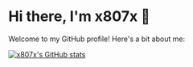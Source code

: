 # Hi there, I'm x807x 👋

Welcome to my GitHub profile! Here's a bit about me:

[![x807x's GitHub stats](https://github-readme-stats.vercel.app/api?username=x807x)](https://github.com/anuraghazra/github-readme-stats)
